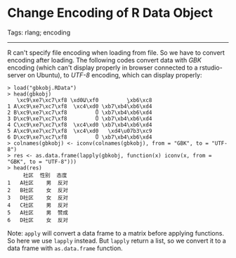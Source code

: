 # Change Encoding of R Data Object
Tags: rlang; encoding

------

R can't specify file encoding when loading from file.
So we have to convert encoding after loading.
The following codes convert data with *GBK* encoding (which can't display
properly in browser connected to a rstudio-server on Ubuntu),
to *UTF-8* encoding, which can display properly:
```
> load("gbkobj.RData")
> head(gbkobj)
   \xc9\xe7\xc7\xf8 \xd0Ա\xf0         ̬\xb6\xc8
1 A\xc9\xe7\xc7\xf8  \xc4\xd0 \xb7\xb4\xb6\xd4
2 B\xc9\xe7\xc7\xf8         Ů \xb7\xb4\xb6\xd4
3 D\xc9\xe7\xc7\xf8         Ů \xb7\xb4\xb6\xd4
4 C\xc9\xe7\xc7\xf8  \xc4\xd0 \xb7\xb4\xb6\xd4
5 A\xc9\xe7\xc7\xf8  \xc4\xd0   \xd4\u07b3\xc9
6 D\xc9\xe7\xc7\xf8         Ů \xb7\xb4\xb6\xd4
> colnames(gbkobj) <- iconv(colnames(gbkobj), from = "GBK", to = "UTF-8")
> res <- as.data.frame(lapply(gbkobj, function(x) iconv(x, from = "GBK", to = "UTF-8")))
> head(res)
     社区  性别  态度  
1   A社区    男  反对
2   B社区    女  反对
3   D社区    女  反对
4   C社区    男  反对
5   A社区    男  赞成
6   D社区    女  反对
```

Note: `apply` will convert a data frame to a matrix before applying functions.
So here we use `lapply` instead.
But `lapply` return a list, so we convert it to a data frame with
`as.data.frame` function.
